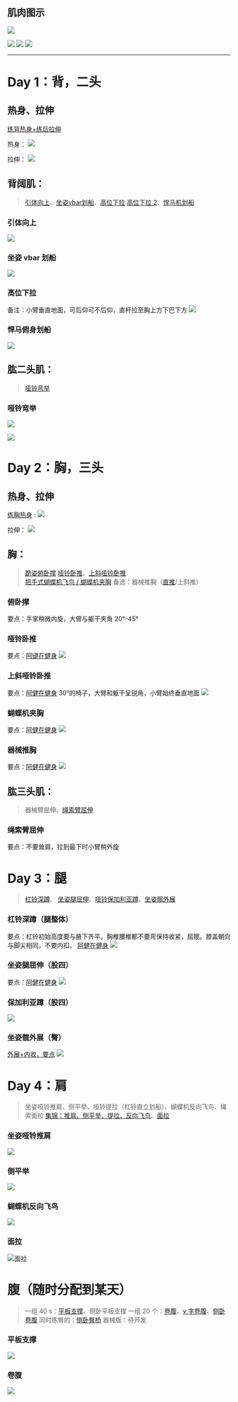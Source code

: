 ## 肌肉图示
![](背面肌肉.png)

![](腿部背面肌肉.png)
![](正面肌肉.png)
![](腿部正面肌肉.png)

---

# Day 1：背，二头
## 热身、拉伸
[练背热身+练后拉伸](https://www.xiaohongshu.com/discovery/item/6638df5f000000001e0243aa?source=webshare&xhsshare=pc_web&xsec_token=ABxUEP2F9LP1vPEYHCzYJbmz9env_ihzT_xbsaHHEc9qk=&xsec_source=pc_share)

热身：
![](练背前热身.jpg)

拉伸：
![](练背后拉伸.jpg)


## 背阔肌：
> [引体向上](https://www.xiaohongshu.com/discovery/item/654246490000000025023b04?source=webshare&xhsshare=pc_web&xsec_token=AB1CUOtsQTvhAzPBV8gFoM7HBdqP9Hb61OYJB2PgCdigk=&xsec_source=pc_share)、[坐姿vbar划船](https://www.xiaohongshu.com/discovery/item/685fbabe000000001001127f?source=webshare&xhsshare=pc_web&xsec_token=ABp5E_2w015A2j9Lo8arAg_pctX4XcURCiKIRnoulilbM=&xsec_source=pc_share)、[高位下拉](https://www.xiaohongshu.com/discovery/item/65d023ef000000000702641f?source=webshare&xhsshare=pc_web&xsec_token=ABy8oQRNk704xg0NFPl1rinb2oZzk1RLhhBwKVIjPIfc8=&xsec_source=pc_share) [高位下拉 2](https://www.xiaohongshu.com/discovery/item/65b7843d000000002c017490?source=webshare&xhsshare=pc_web&xsec_token=ABzNBsZ6KWlYgzgsskk1KSIDBROvBUONnTlSNJ6tAKbYo=&xsec_source=pc_share)、[悍马机划船](https://www.xiaohongshu.com/discovery/item/669ce7bb0000000025000e37?source=webshare&xhsshare=pc_web&xsec_token=ABWKAsTURgVoA8au8rreM-HjKLmMHLDwH0IZ_1J6U90nE=&xsec_source=pc_share)

### 引体向上
![](引体向上.png)

### 坐姿 vbar 划船
![](绳索划船.png)

### 高位下拉
备注：小臂垂直地面，可后仰可不后仰，直杆拉至胸上方下巴下方
![](绳索下拉.png)

### 悍马俯身划船
![](悍马俯身划船.png)

## 肱二头肌：
> [哑铃弯举](https://www.xiaohongshu.com/discovery/item/660cc0f7000000001a00fa77?source=webshare&xhsshare=pc_web&xsec_token=ABNJrr6YYEEuhXmk5FmRfWMSoMXxAEg_xPocfxeyMAPz4=&xsec_source=pc_share)

### 哑铃弯举
![](哑铃弯举.png)

![](哑铃交替弯举.png)


# Day 2：胸，三头
## 热身、拉伸
[练胸热身](https://www.xiaohongshu.com/discovery/item/66fa4b37000000002c0144ea?source=webshare&xhsshare=pc_web&xsec_token=ABcmz6zmEDi3FAHVdNWybrhV7d8bK8sdZGOz0_JJg5bt0=&xsec_source=pc_share) :
![](练胸前热身.jpg)

拉伸：
![](练胸后拉伸.jpg)

## 胸：
> [跪姿俯卧撑](https://www.xiaohongshu.com/discovery/item/6710f7a3000000001b02f8c9?source=webshare&xhsshare=pc_web&xsec_token=ABL2UVkivG5-TEaTMWi1q3X1ZQtQVKxYbAZQjzdO2RxqA=&xsec_source=pc_share) 
> [哑铃卧推](https://www.xiaohongshu.com/discovery/item/684fd5020000000023013244?source=webshare&xhsshare=pc_web&xsec_token=ABH2NMHY1i37RKgHg0UVjcJIzsBkW1f-Ti0GR3_BvshUY=&xsec_source=pc_share)、[上斜哑铃卧推]( https://www.xiaohongshu.com/discovery/item/673ac1f40000000002038bbf?source=webshare&xhsshare=pc_web&xsec_token=ABRheKWXqlD703vYvV3apS2jasN9t_nXGxPokCq6LXdaI=&xsec_source=pc_share)   
> [把手式蝴蝶机飞鸟 / 蝴蝶机夹胸](https://www.xiaohongshu.com/discovery/item/678d2f4c000000001601b583?source=webshare&xhsshare=pc_web&xsec_token=ABQLHva2WRyYhfBbFVOL29W31t3Rygv9FLsXOV3a8dP00=&xsec_source=pc_share)
> 备选：器械推胸（[直推]( https://www.xiaohongshu.com/discovery/item/68635fd4000000001203098d?source=webshare&xhsshare=pc_web&xsec_token=ABFsQTPjFG4Rw8Xdn79rlRR3FQq5LjhJZ5NYjE1u9vr10=&xsec_source=pc_share)/上斜推）

### 俯卧撑
要点：手掌稍微内旋，大臂与躯干夹角 20°-45°

### 哑铃卧推
要点：[阿键在健身](https://www.xiaohongshu.com/discovery/item/67ab21c1000000001902c256?source=webshare&xhsshare=pc_web&xsec_token=ABbhvXPf8zhl9jWNlOo1bBNf0dTYYDdlzB9IxFiPAdjJ8=&xsec_source=pc_share)
![](哑铃卧推.png)


### 上斜哑铃卧推
要点：[阿健在健身](https://www.xiaohongshu.com/discovery/item/67c6bae80000000007036fb7?source=webshare&xhsshare=pc_web&xsec_token=ABwwzknV6F42YaBVpL565T-icTldWdaRt9QEbJUcu41w4=&xsec_source=pc_share)
30°的椅子，大臂和躯干呈锐角，小臂始终垂直地面
![](上斜哑铃卧推.png)

### 蝴蝶机夹胸
要点：[阿健在健身](https://www.xiaohongshu.com/discovery/item/66dbae420000000027000b47?source=webshare&xhsshare=pc_web&xsec_token=AB8lATwrwSEj9cBnNMGa_Oqbwl0rrslGMXC3425uds0oc=&xsec_source=pc_share)
![](蝴蝶机夹胸.png)

### 器械推胸
要点：[阿健在健身](https://www.xiaohongshu.com/discovery/item/6775141b000000000b00f511?source=webshare&xhsshare=pc_web&xsec_token=ABE3eZMOiXlqzyXOUPkvlLTGmxmuJc3hGj3Mju-B5xdJY=&xsec_source=pc_share) 
![](坐姿推胸.png)

## 肱三头肌：
>器械臂屈伸，[绳索臂屈伸](https://www.xiaohongshu.com/discovery/item/6866201c000000001d00d0d9?source=webshare&xhsshare=pc_web&xsec_token=ABHZYhTpk-CCWWjCxSFmOI059CTqaz2vJJ5Pl2JnBVt3U=&xsec_source=pc_share)

### 绳索臂屈伸
要点：不要耸肩，拉到最下时小臂稍外旋

# Day 3：腿
> [杠铃深蹲](https://www.xiaohongshu.com/discovery/item/67557115000000000102b433?source=webshare&xhsshare=pc_web&xsec_token=ABw2l6Os9wYqsWRYPB1xis7_yhjWtdtJ20JPc7ZJJTAuE=&xsec_source=pc_share)、 [坐姿腿屈伸](https://www.xiaohongshu.com/discovery/item/6748871900000000060174e2?source=webshare&xhsshare=pc_web&xsec_token=ABwHQkGpJUyytzq-HGN8t3Bf7OINWr2yeCDmRIrej1VxE=&xsec_source=pc_share)、[哑铃保加利亚蹲](https://www.xiaohongshu.com/discovery/item/688d45e90000000023027317?source=webshare&xhsshare=pc_web&xsec_token=ABRn1nPPGtCioSYQ-iRpjIHDJ3h2vOuDnvjLnR0WZd5rw=&xsec_source=pc_share)、[坐姿髋外展](https://www.xiaohongshu.com/discovery/item/6821f09b0000000020028734?source=webshare&xhsshare=pc_web&xsec_token=ABMYtc9GGVzWsGCRkaurT2PJaWFWmyzou7j340fI9k5ck=&xsec_source=pc_share)

### 杠铃深蹲（腿整体）
要点：杠铃初始高度要与腋下齐平。胸椎腰椎都不要弯保持收紧，屈髋。膝盖朝向与脚尖相同，不要内扣。
[阿健在健身](https://www.xiaohongshu.com/discovery/item/66f0a0ce000000002603e97b?source=webshare&xhsshare=pc_web&xsec_token=ABHoZzoYFl7XhU9uukUVRGWHCkiwkOgkYk1v-efq0_eBk=&xsec_source=pc_share) 
![](杠铃深蹲.png)


### 坐姿腿屈伸（股四）
要点：[阿健在健身](https://www.xiaohongshu.com/discovery/item/670e363b000000001600df2e?source=webshare&xhsshare=pc_web&xsec_token=ABULmyJlE6cdCxWLtc73BtBwl3lmVR3r1cr7HoNypqatk=&xsec_source=pc_share)
![](坐姿腿屈伸.png)


### 保加利亚蹲（股四）
![](保加利亚蹲.png)

### 坐姿髋外展（臀）
[外展+内收，要点](https://www.xiaohongshu.com/discovery/item/6624c25e00000000010040da?source=webshare&xhsshare=pc_web&xsec_token=ABF17jU8poNrciNm69pmzuHbGPHpOkCnwofzVrGGOKFfs=&xsec_source=pc_share) 
![](坐姿髋外展+内收.png)

# Day 4：肩
>坐姿哑铃推肩、侧平举、哑铃提拉（杠铃直立划船）、蝴蝶机反向飞鸟、绳索面拉
>[集锦：推肩、侧平举、提拉、反向飞鸟]( https://www.xiaohongshu.com/discovery/item/675cd0c4000000000203641b?source=webshare&xhsshare=pc_web&xsec_token=ABfHIFyCGgKnLBsVXsA9WePfITBK2AX5z28VcqYdqPqOk=&xsec_source=pc_share)、[面拉](https://www.xiaohongshu.com/discovery/item/66193540000000001b008904?source=webshare&xhsshare=pc_web&xsec_token=ABycht-SeHHNR30Qhf6KiWePgFgZ906cdzkLvBlmwLH-M=&xsec_source=pc_share)

### 坐姿哑铃推肩
![](坐姿哑铃推肩.png)


### 侧平举
![](哑铃侧平举.png)

### 蝴蝶机反向飞鸟
![](蝴蝶机反向飞鸟.png)


### 面拉
![面拉](面拉练肩后束.png)


# 腹（随时分配到某天）
>一组 40 s：[平板支撑](https://www.xiaohongshu.com/discovery/item/66e0370a000000000c018e87?source=webshare&xhsshare=pc_web&xsec_token=ABQKKcplq3vNeq9zArDaaDsByXuZ8iJxXthjqm5tl-qCY=&xsec_source=pc_share)、侧卧平板支撑
>一组 20 个：[卷腹](https://www.xiaohongshu.com/discovery/item/67dbe52b000000000d015f8f?source=webshare&xhsshare=pc_web&xsec_token=ABRkPalFE4h4NyhjpDR030rRz2pRHF4y_FFqKejsb2008=&xsec_source=pc_share)、[v 字卷腹](https://www.xiaohongshu.com/discovery/item/666c19df000000000e031547?source=webshare&xhsshare=pc_web&xsec_token=AB7gGhQ1d1nIYdmnmfIBrkPgWcKqpRLu2jamRccPG6RXE=&xsec_source=pc_share)、[侧卧卷腹](https://www.xiaohongshu.com/discovery/item/5e896b02000000000100658d?source=webshare&xhsshare=pc_web&xsec_token=ABJjQ1D15AKbtwAU21Phc9my9c-dA39ZOxINtQtBtUwX4=&xsec_source=pc_share)
>同时练臀的：[侧卧臀桥](https://www.xiaohongshu.com/discovery/item/6405656a000000000800f5fa?source=webshare&xhsshare=pc_web&xsec_token=AB2p8W2Q-ZF5UADShqNaUQ_siht4IBDf3-2sowg8bTjlw=&xsec_source=pc_share)
>器械版：待开发


### 平板支撑
![](平板支撑.png)

### 卷腹
![](卷腹.png)





